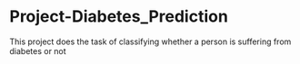# Project-Diabetes_Prediction
This project does the task of classifying whether a person is suffering from diabetes or not
